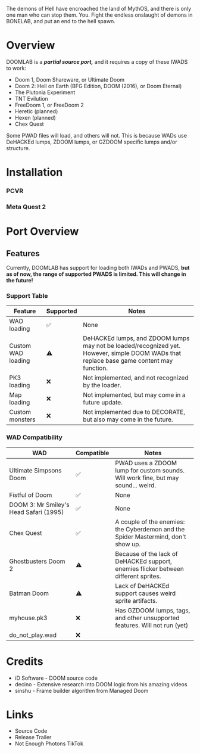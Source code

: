 The demons of Hell have encroached the land of MythOS, and there is only one man who can stop them. You. Fight the endless onslaught of demons in BONELAB, and put an end to the hell spawn.
# Overview
DOOMLAB is a ***partial source port,*** and it requires a copy of these IWADS to work:

- Doom 1, Doom Shareware, or Ultimate Doom
- Doom 2: Hell on Earth (BFG Edition, DOOM (2016), or Doom Eternal)
- The Plutonia Experiment
- TNT Evilution
- FreeDoom 1, or FreeDoom 2
- Heretic (planned)
- Hexen (planned)
- Chex Quest

Some PWAD files will load, and others will not. This is because WADs use DeHACKEd lumps, ZDOOM lumps, or GZDOOM specific lumps and/or structure.

# Installation
### PCVR

### Meta Quest 2


# Port Overview

## Features

Currently, DOOMLAB has support for loading both IWADs and PWADS, **but as of now, the range of supported PWADS is limited. This will change in the future!**
### Support Table
| Feature | Supported | Notes |
| ------- | - | ----- |
| WAD loading | ✅ | None |
| Custom WAD loading | ⚠️ | DeHACKEd lumps, and ZDOOM lumps may not be loaded/recognized yet. However, simple DOOM WADs that replace base game content may function. |
| PK3 loading | ❌ | Not implemented, and not recognized by the loader. |
| Map loading | ❌ | Not implemented, but may come in a future update. |
| Custom monsters | ❌ | Not implemented due to DECORATE, but also may come in the future. |
### WAD Compatibility
| WAD | Compatible | Notes |
| ------- | - | ----- |
| Ultimate Simpsons Doom | ✅ | PWAD uses a ZDOOM lump for custom sounds. Will work fine, but may sound... weird.
| Fistful of Doom | ✅ | None
| DOOM 3: Mr Smiley's Head Safari (1995) | ✅ | None
| Chex Quest | ✅ | A couple of the enemies: the Cyberdemon and the Spider Mastermind, don't show up.
| Ghostbusters Doom 2 | ⚠️ | Because of the lack of DeHACKEd support, enemies flicker between different sprites.
| Batman Doom | ⚠️ | Lack of DeHACKEd support causes weird sprite artifacts.
| myhouse.pk3 | ❌ | Has GZDOOM lumps, tags, and other unsupported features. Will not run (yet)
| do_not_play.wad | ❌ |

# Credits
- iD Software - DOOM source code
- decino - Extensive research into DOOM logic from his amazing videos
- sinshu - Frame builder algorithm from Managed Doom

# Links
- Source Code
- Release Trailer
- Not Enough Photons TikTok

